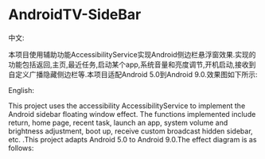 # AndroidTV-SideBar
中文:

本项目使用辅助功能AccessibilityService实现Android侧边栏悬浮窗效果.实现的功能包括返回,主页,最近任务,启动某个app,系统音量和亮度调节,开机启动,接收到自定义广播隐藏侧边栏等.本项目适配Android 5.0到Android 9.0.效果图如下所示:

English:

This project uses the accessibility AccessibilityService to implement the Android sidebar floating window effect. The functions implemented include return, home page, recent task, launch an app, system volume and brightness adjustment, boot up, receive custom broadcast hidden sidebar, etc. .This project adapts Android 5.0 to Android 9.0.The effect diagram is as follows:
